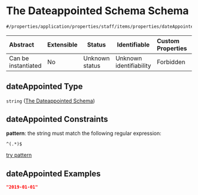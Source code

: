 # The Dateappointed Schema Schema

```txt
#/properties/application/properties/staff/items/properties/dateAppointed#/properties/application/properties/staff/items/properties/dateAppointed
```




| Abstract            | Extensible | Status         | Identifiable            | Custom Properties | Additional Properties | Access Restrictions | Defined In                                                                                     |
| :------------------ | ---------- | -------------- | ----------------------- | :---------------- | --------------------- | ------------------- | ---------------------------------------------------------------------------------------------- |
| Can be instantiated | No         | Unknown status | Unknown identifiability | Forbidden         | Allowed               | none                | [CompletionReport.schema.json\*](../false/CompletionReport.schema.json "open original schema") |

## dateAppointed Type

`string` ([The Dateappointed Schema](completionreport-properties-the-application-schema-properties-the-staff-schema-the-items-schema-properties-the-dateappointed-schema.md))

## dateAppointed Constraints

**pattern**: the string must match the following regular expression: 

```regexp
^(.*)$
```

[try pattern](https://regexr.com/?expression=%5E(.*)%24 "try regular expression with regexr.com")

## dateAppointed Examples

```json
"2019-01-01"
```
